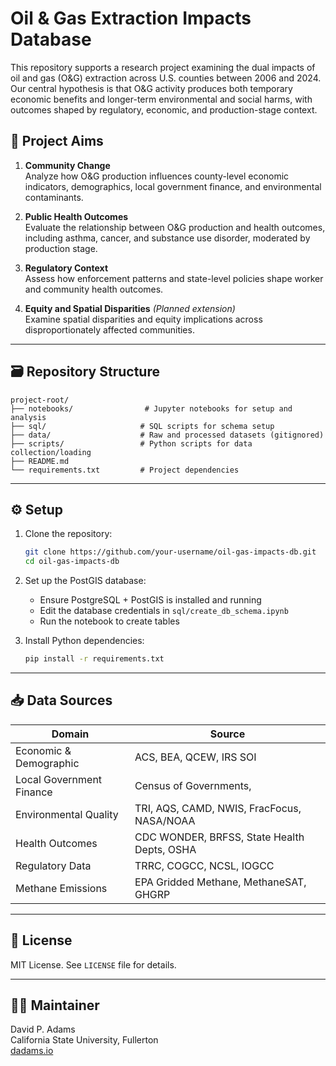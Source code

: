 # Oil & Gas Extraction Impacts Database

This repository supports a research project examining the dual impacts of oil and gas (O&G) extraction across U.S. counties between 2006 and 2024. Our central hypothesis is that O&G activity produces both temporary economic benefits and longer-term environmental and social harms, with outcomes shaped by regulatory, economic, and production-stage context.

## 📌 Project Aims

1. **Community Change**  
   Analyze how O&G production influences county-level economic indicators, demographics, local government finance, and environmental contaminants.

2. **Public Health Outcomes**  
   Evaluate the relationship between O&G production and health outcomes, including asthma, cancer, and substance use disorder, moderated by production stage.

3. **Regulatory Context**  
   Assess how enforcement patterns and state-level policies shape worker and community health outcomes.

4. **Equity and Spatial Disparities** *(Planned extension)*  
   Examine spatial disparities and equity implications across disproportionately affected communities.

---

## 🗃️ Repository Structure

```
project-root/
├── notebooks/                # Jupyter notebooks for setup and analysis
├── sql/                     # SQL scripts for schema setup
├── data/                    # Raw and processed datasets (gitignored)
├── scripts/                 # Python scripts for data collection/loading
├── README.md
└── requirements.txt         # Project dependencies
```

---

## ⚙️ Setup

1. Clone the repository:

   ```bash
   git clone https://github.com/your-username/oil-gas-impacts-db.git
   cd oil-gas-impacts-db
   ```

2. Set up the PostGIS database:

   - Ensure PostgreSQL + PostGIS is installed and running
   - Edit the database credentials in `sql/create_db_schema.ipynb`
   - Run the notebook to create tables

3. Install Python dependencies:

   ```bash
   pip install -r requirements.txt
   ```

---

## 📥 Data Sources

| Domain                     | Source                                         |
|---------------------------|------------------------------------------------|
| Economic & Demographic    | ACS, BEA, QCEW, IRS SOI                        |
| Local Government Finance  | Census of Governments,                        |
| Environmental Quality     | TRI, AQS, CAMD, NWIS, FracFocus, NASA/NOAA    |
| Health Outcomes           | CDC WONDER, BRFSS, State Health Depts, OSHA   |
| Regulatory Data           | TRRC, COGCC, NCSL, IOGCC                       |
| Methane Emissions         | EPA Gridded Methane, MethaneSAT, GHGRP        |

---

## 📄 License

MIT License. See `LICENSE` file for details.

---

## 👨‍🔬 Maintainer

David P. Adams  
California State University, Fullerton  
[dadams.io](https://dadams.io)
